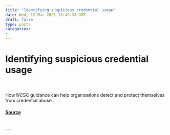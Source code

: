 ```yaml
---
title: "Identifying suspicious credential usage"
date: Wed, 12 Mar 2025 13:49:33 GMT
draft: false
type: posts
categories: 
- 
---
```

# Identifying suspicious credential usage

<br/>

<br/>
How NCSC guidance can help organisations detect and protect themselves from credential abuse.

#### [Source](https://www.ncsc.gov.uk/blog-post/identifying-suspicious-credential-usage)

<br/>
---
